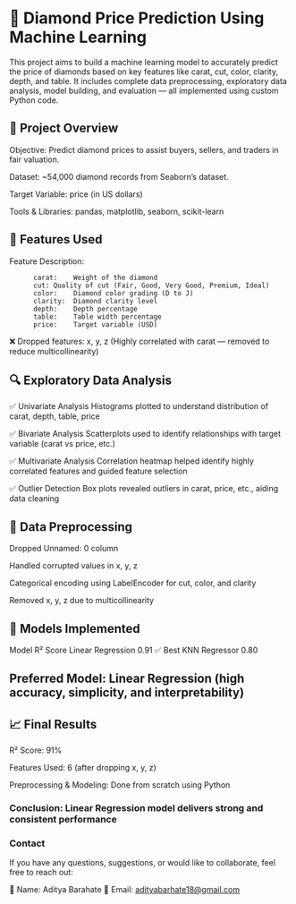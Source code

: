 # 💎 Diamond Price Prediction Using Machine Learning
This project aims to build a machine learning model to accurately predict the price of diamonds based on key features like carat, cut, color, clarity, depth, and table. It includes complete data preprocessing, exploratory data analysis, model building, and evaluation — all implemented using custom Python code.

## 📌 Project Overview
Objective: Predict diamond prices to assist buyers, sellers, and traders in fair valuation.

Dataset: ~54,000 diamond records from Seaborn’s dataset.

Target Variable: price (in US dollars)

Tools & Libraries: pandas, matplotlib, seaborn, scikit-learn

## 🧠 Features Used
Feature	Description:

          carat:	Weight of the diamond
          cut: Quality of cut (Fair, Good, Very Good, Premium, Ideal)
          color: 	Diamond color grading (D to J)
          clarity: 	Diamond clarity level
          depth:	Depth percentage
          table:	Table width percentage
          price:	Target variable (USD)

❌ Dropped features: x, y, z (Highly correlated with carat — removed to reduce multicollinearity)

## 🔍 Exploratory Data Analysis
✅ Univariate Analysis
Histograms plotted to understand distribution of carat, depth, table, price

✅ Bivariate Analysis
Scatterplots used to identify relationships with target variable (carat vs price, etc.)

✅ Multivariate Analysis
Correlation heatmap helped identify highly correlated features and guided feature selection

✅ Outlier Detection
Box plots revealed outliers in carat, price, etc., aiding data cleaning

## 🧹 Data Preprocessing
Dropped Unnamed: 0 column

Handled corrupted values in x, y, z

Categorical encoding using LabelEncoder for cut, color, and clarity

Removed x, y, z due to multicollinearity

## 🤖 Models Implemented
Model	R² Score
Linear Regression	0.91 ✅ Best
KNN Regressor	0.80

## Preferred Model: Linear Regression (high accuracy, simplicity, and interpretability)

## 📈 Final Results
R² Score: 91%

Features Used: 6 (after dropping x, y, z)

Preprocessing & Modeling: Done from scratch using Python

### Conclusion: Linear Regression model delivers strong and consistent performance

### Contact
If you have any questions, suggestions, or would like to collaborate, feel free to reach out:

👤 Name: Aditya Barahate 📧 Email: adityabarhate18@gmail.com
